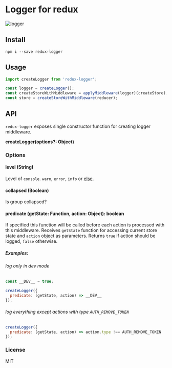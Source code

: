 # Logger for redux

![logger](http://i.imgur.com/qhcz1OD.png)

## Install
`npm i --save redux-logger`

## Usage
```javascript
import createLogger from 'redux-logger';

const logger = createLogger();
const createStoreWithMiddleware = applyMiddleware(logger)(createStore);
const store = createStoreWithMiddleware(reducer);
```

## API

`redux-logger` exposes single constructor function for creating logger middleware.  

__createLogger(options?: Object)__

### Options
#### __level (String)__
Level of `console`. `warn`, `error`, `info` or [else](https://developer.mozilla.org/en/docs/Web/API/console).

#### __collapsed (Boolean)__
Is group collapsed?

#### __predicate (getState: Function, action: Object): boolean__
If specified this function will be called before each action is processed with this middleware.
Receives `getState` function for  accessing current store state and `action` object as parameters. Returns `true` if action should be logged, `false` otherwise.

##### Examples:
###### log only in dev mode
```javascript
const __DEV__ = true;

createLogger({
  predicate: (getState, action) => __DEV__
});
```

###### log everything except actions with type `AUTH_REMOVE_TOKEN`

```javascript
createLogger({
  predicate: (getState, action) => action.type !== AUTH_REMOVE_TOKEN
});
```

### License
MIT
